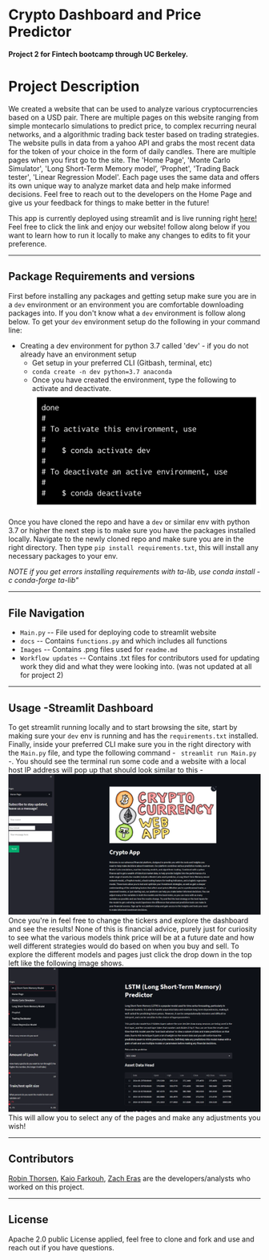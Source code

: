 
# Crypto Dashboard and Price Predictor
**Project 2 for Fintech bootcamp through UC Berkeley.**

# Project Description
We created a website that can be used to analyze various cryptocurrencies based on a USD pair. There are multiple pages on this website ranging from simple montecarlo simulations to predict price, to complex recurring neural networks, and a algorithmic trading back tester based on trading strategies.
The website pulls in data from a yahoo API and grabs the most recent data for the token of your choice in the form of daily candles. There are multiple pages when you first go to the site. The 'Home Page', 'Monte Carlo Simulator', 'Long Short-Term Memory model’, ‘Prophet', 'Trading Back tester', 'Linear Regression Model'. Each page uses the same data and offers its own unique way to analyze market data and help make informed decisions. Feel free to reach out to the developers on the Home Page and give us your feedback for things to make better in the future!

This app is currently deployed using streamlit and is live running right [here!](https://jedandroby-crypto-stock-dashboard-main-wj0sx8.streamlit.app/) Feel free to click the link and enjoy our website! follow along below if you want to learn how to run it locally to make any changes to edits to fit your preference.  

---
## Package Requirements and versions
First before installing any packages and getting setup make sure you are in a `dev` environment or an environment you are comfortable downloading packages into. If you don't know what a `dev` environment is follow along below. 
To get your `dev` environment setup do the following in your command line:

- Creating a dev environment for python 3.7 called 'dev' - if you do not already have an environment setup 
    - Get setup in your preferred CLI (Gitbash, terminal, etc)
    - `conda create -n dev python=3.7 anaconda`
    - Once you have created the environment, type the following to activate and deactivate.
![conda activate/deactivate](./Images/anaconda_dev_env.png)

Once you have cloned the repo and have a `dev` or similar env with python 3.7 or higher the next step is to make sure you have the packages installed locally. Navigate to the newly cloned repo and make sure you are in the right directory. 
Then type `pip install requirements.txt`, this will install any necessary packages to your env. 

*NOTE if you get errors installing requirements with ta-lib, use conda install -c conda-forge ta-lib"*

---
## File Navigation
- `Main.py` -- File used for deploying code to streamlit website
- `docs` -- Contains `functions.py` and which includes all functions
- `Images` -- Contains .png files used for `readme.md`
- `Workflow updates` -- Contains .txt files for contributors used for updating work they did and what they were looking into. (was not updated at all for project 2) 

---
## Usage -Streamlit Dashboard
To get streamlit running locally and to start browsing the site, start by making sure your `dev` env is running and has the `requirements.txt` installed. Finally, inside your preferred CLI make sure you in the right directory with the `Main.py` file, and type the following command - ` streamlit run Main.py` -. You should see the terminal run some code and a website with a local host IP address will pop up that should look similar to this -
![dashboard](./Images/dashboard.png)
Once you're in feel free to change the tickers and explore the dashboard and see the results! None of this is financial advice, purely just for curiosity to see what the various models think price will be at a future date and how well different strategies would do based on when you buy and sell.
To explore the different models and pages just click the drop down in the top left like the following image shows. 
![lstm](./Images/LSTM.png)
This will allow you to select any of the pages and make any adjustments you wish! 



---

## Contributors

[Robin Thorsen](https://www.linkedin.com/in/robin-thorsen-079819120/), [Kaio Farkouh](https://www.linkedin.com/in/kaio-farkouh/), [Zach Eras](https://www.linkedin.com/in/zachary-eras-24b5a8149/) are the developers/analysts who worked on this project. 

---

## License

Apache 2.0 public License applied, feel free to clone and fork and use and reach out if you have questions. 




